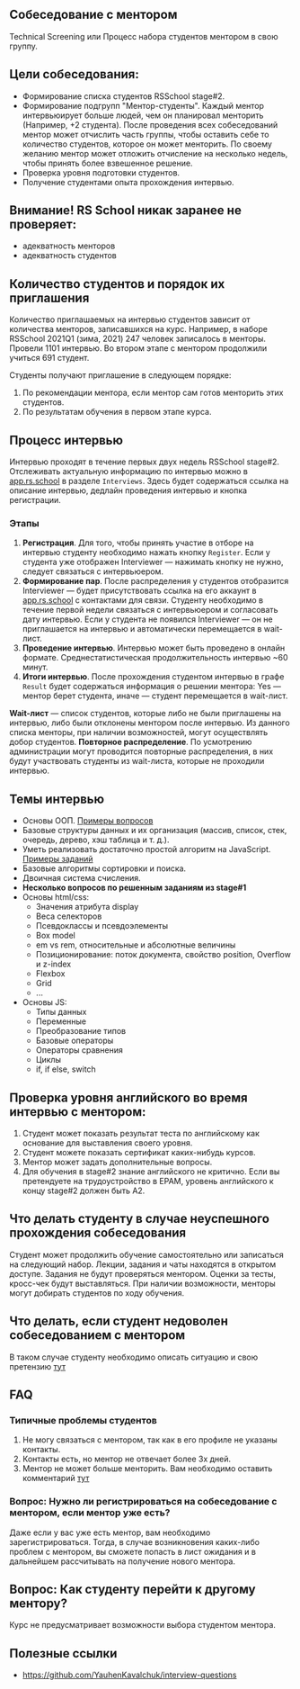 ## Собеседование с ментором
Technical Screening или Процесс набора студентов ментором в свою группу.

## Цели собеседования:
- Формирование списка студентов RSSchool stage#2.
- Формирование подгрупп "Ментор-студенты".
Каждый ментор интервьюирует больше людей, чем он планировал менторить (Например, +2 студента).
После проведения всех собеседований ментор может отчислить часть группы, чтобы оставить себе то количество студентов, которое он может менторить. По своему желанию ментор может отложить отчисление на несколько недель, чтобы принять более взвешенное решение.
- Проверка уровня подготовки студентов.
- Получение студентами опыта прохождения интервью.

## Внимание! RS School никак заранее не проверяет:
- адекватность менторов
- адекватность студентов

## Количество студентов и порядок их приглашения
Количество приглашаемых на интервью студентов зависит от количества менторов, записавшихся на курс.
Например, в наборе RSSchool 2021Q1 (зима, 2021) 247 человек записалось в менторы. Провели 1101 интервью. Во втором этапе с ментором продолжили учиться 691 студент.

Студенты получают приглашение в следующем порядке:
 1. По рекомендации ментора, если ментор сам готов менторить этих студентов.
 2. По результатам обучения в первом этапе курса.

## Процесс интервью
Интервью проходят в течение первых двух недель RSSchool stage#2.
Отслеживать актуальную информацию по интервью можно в [app.rs.school](https://app.rs.school) в разделе `Interviews`. Здесь будет содержаться ссылка на описание интервью, дедлайн проведения интервью и кнопка регистрации.
### Этапы
1. **Регистрация**. Для того, чтобы принять участие в отборе на интервью студенту необходимо нажать кнопку `Register`. Если у студента уже отображен Interviewer — нажимать кнопку не нужно, следует связаться с интервьюером.
2. **Формирование пар**. После распределения у студентов отобразится Interviewer — будет присутствовать ссылка на его аккаунт в [app.rs.school](https://app.rs.school) с контактами для связи. Студенту необходимо в течение первой недели связаться с интервьюером и согласовать дату интервью.
Если у студента не появился Interviewer — он не приглашается на интервью и автоматически перемещается в wait-лист.
3. **Проведение интервью**. Интервью может быть проведено в онлайн формате. Среднестатистическая продолжительность интервью ~60 минут.
4. **Итоги интервью**. После прохождения студентом интервью в графе `Result` будет содержаться информация о решении ментора: Yes — ментор берет студента, иначе — студент перемещается в wait-лист.

**Wait-лист** — список студентов, которые либо не были приглашены на интервью, либо были отклонены ментором после интервью. Из данного списка менторы, при наличии возможностей, могут осуществлять добор студентов.
**Повторное распределение**. По усмотрению администрации могут проводится повторные распределения, в них будут участвовать студенты из wait-листа, которые не проходили интервью.

## Темы интервью
  - Основы ООП. [Примеры вопросов](https://habrahabr.ru/post/345658/)
  - Базовые структуры данных и их организация (массив, список, стек, очередь, дерево, хэш таблица и т. д.).
  - Уметь реализовать достаточно простой алгоритм на JavaScript. [Примеры заданий](https://www.codewars.com/kata/search/javascript?q=&r[]=-7&tags=Algorithms&beta=false)
  - Базовые алгоритмы сортировки и поиска.
  - Двоичная система счисления.
  - **Несколько вопросов по решенным заданиям из stage#1**
  - Основы html/css:
      - Значения атрибута display
      - Веса селекторов
      - Псевдоклассы и псевдоэлементы
      - Box model
      - em vs rem, относительные и абсолютные величины
      - Позиционирование: поток документа, свойство position, Overflow и z-index
      - Flexbox
      - Grid
      - ...
  - Основы JS:
      - Типы данных
      - Переменные
      - Преобразование типов
      - Базовые операторы
      - Операторы сравнения
      - Циклы
      - if, if else, switch
      

## Проверка уровня английского во время интервью с ментором:
1. Студент может показать результат теста по английскому как основание для выставления своего уровня.
2. Студент можете показать сертификат каких-нибудь курсов.
3. Ментор может задать дополнительные вопросы.
4. Для обучения в stage#2 знание английского не критично. Если вы претендуете на трудоустройство в EPAM, уровень английского к концу stage#2 должен быть A2.

## Что делать студенту в случае неуспешного прохождения собеседования
Студент может продолжить обучение самостоятельно или записаться на следующий набор. Лекции, задания и чаты находятся в открытом доступе. Задания не будут проверяться ментором. Оценки за тесты, кросс-чек будут выставляться. При наличии возможности, менторы могут добирать студентов по ходу обучения.

## Что делать, если студент недоволен собеседованием с ментором
В таком случае студенту необходимо описать ситуацию и свою претензию [тут](https://github.com/rolling-scopes-school/support/issues/51)

## FAQ
### Типичные проблемы студентов
1) Не могу связаться с ментором, так как в его профиле не указаны контакты.
2) Контакты есть, но ментор не отвечает более 3х дней.
3) Ментор не может больше менторить.
Вам необходимо оставить комментарий [тут](https://github.com/rolling-scopes-school/support/issues/51)

### Вопрос: Нужно ли регистрироваться на собеседование с ментором, если ментор уже есть?
Даже если у вас уже есть ментор, вам необходимо зарегистрироваться. Тогда, в случае возникновения каких-либо проблем с ментором, вы сможете попасть в лист ожидания и в дальнейшем рассчитывать на получение нового ментора.

## Вопрос: Как студенту перейти к другому ментору?
Курс не предусматривает возможности выбора студентом ментора.

## Полезные ссылки
- https://github.com/YauhenKavalchuk/interview-questions
